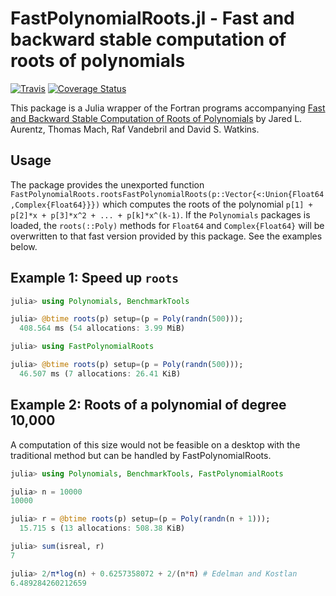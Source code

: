 # FastPolynomialRoots.jl - Fast and backward stable computation of roots of polynomials
[![Travis](https://travis-ci.org/andreasnoack/FastPolynomialRoots.jl.svg?branch=master)](https://travis-ci.org/andreasnoack/FastPolynomialRoots.jl)
[![Coverage Status](https://coveralls.io/repos/github/andreasnoack/FastPolynomialRoots.jl/badge.svg?branch=master)](https://coveralls.io/github/andreasnoack/FastPolynomialRoots.jl?branch=master)

This package is a Julia wrapper of the Fortran programs accompanying [Fast and Backward Stable Computation of Roots of Polynomials](http://epubs.siam.org/doi/abs/10.1137/140983434) by Jared L. Aurentz, Thomas Mach, Raf Vandebril and David S. Watkins.

## Usage

The package provides the unexported function `FastPolynomialRoots.rootsFastPolynomialRoots(p::Vector{<:Union{Float64,Complex{Float64}}})`
which computes the roots of the polynomial `p[1] + p[2]*x + p[3]*x^2 + ... + p[k]*x^(k-1)`. If the
`Polynomials` packages is loaded, the `roots(::Poly)` methods for `Float64` and `Complex{Float64}` will
be overwritten to that fast version provided by this package. See the examples below.

## Example 1: Speed up `roots`
```julia
julia> using Polynomials, BenchmarkTools

julia> @btime roots(p) setup=(p = Poly(randn(500)));
  408.564 ms (54 allocations: 3.99 MiB)

julia> using FastPolynomialRoots

julia> @btime roots(p) setup=(p = Poly(randn(500)));
  46.507 ms (7 allocations: 26.41 KiB)
```

## Example 2: Roots of a polynomial of degree 10,000
A computation of this size would not be feasible on a desktop with the traditional method
but can be handled by FastPolynomialRoots.
```julia
julia> using Polynomials, BenchmarkTools, FastPolynomialRoots

julia> n = 10000
10000

julia> r = @btime roots(p) setup=(p = Poly(randn(n + 1)));
  15.715 s (13 allocations: 508.38 KiB)

julia> sum(isreal, r)
7

julia> 2/π*log(n) + 0.6257358072 + 2/(n*π) # Edelman and Kostlan
6.489284260212659
```